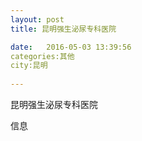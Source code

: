 ```yaml
--- 
layout: post 
title: 昆明强生泌尿专科医院

date:   2016-05-03 13:39:56 
categories:其他  
city:昆明
  
--- 
```

   
昆明强生泌尿专科医院

信息

